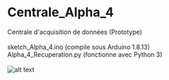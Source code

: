 # Centrale_Alpha_4
Centrale d'acquisition de données (Prototype)<br>
<br>
sketch_Alpha_4.ino (compile sous Arduino 1.8.13)<br>
Alpha_4_Recuperation.py (fonctionne avec Python 3)<br>
<br>
![alt text](https://entropie.org/3615/wp-content/uploads/2021/04/DSC_0914-2000.jpg)<br>
